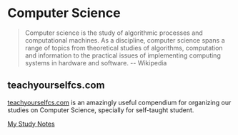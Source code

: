 # Computer Science

> Computer science is the study of algorithmic processes and computational machines. As a discipline, computer science spans a range of topics from theoretical studies of algorithms, computation and information to the practical issues of implementing computing systems in hardware and software.
> -- Wikipedia

## teachyourselfcs.com

[teachyourselfcs.com](https://teachyourselfcs.com) is an amazingly useful compendium
for organizing our studies on Computer Science, specially for self-taught student.

[My Study Notes](./TeachYourselfCS.com/README.md)
